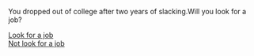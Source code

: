 You dropped out of college after two years of slacking.Will you look for a job?
  
[Look for a job](lookforjob.md)  
[Not look for a job](nolookforjob.md)  